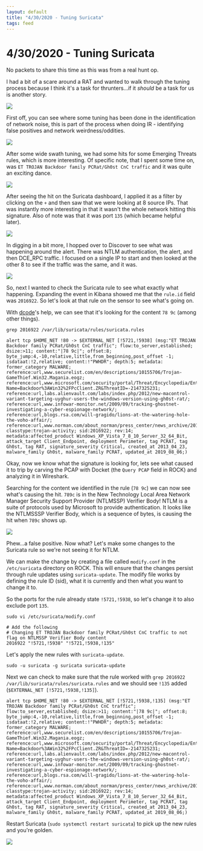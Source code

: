 ```yaml
---
layout: default
title: "4/30/2020 - Tuning Suricata"
tags: feed
---
```

# 4/30/2020 - Tuning Suricata
No packets to share this time as this was from a real hunt op.

I had a bit of a scare around a RAT and wanted to walk through the tuning process because I think it's a task for thrunters...if it *should* be a task for us is another story.

![](/images/thrunting-detection-engineering.png)

First off, you can see where some tuning has been done in the identification of network noise, this is part of the process when doing IR - identifying false positives and network weirdness/oddities.

![](/images/4-30-20-1.png)

After some wide swath tuning, we had some hits for some Emerging Threats rules, which is more interesting. Of specific note, that I spent some time on, was `ET TROJAN Backdoor family PCRat/Gh0st CnC traffic` and it was quite an exciting dance.

![](/images/4-30-20-2.png)

After seeing the hit on the Suricata dashboard, I applied it as a filter by clicking on the `+` and then saw that we were looking at 8 source IPs. That was instantly more interesting in that it wasn't the whole network hitting this signature. Also of note was that it was port `135` (which became helpful later).

![](/images/4-30-20-3.png)

In digging in a bit more, I hopped over to Discover to see what was happening around the alert. There was NTLM authentication, the alert, and then DCE_RPC traffic. I focused on a single IP to start and then looked at the other 8 to see if the traffic was the same, and it was.

![](/images/4-30-20-4.png)

So, next I wanted to check the Suricata rule to see what exactly what happening. Expanding the event in Kibana showed me that the `rule.id` field was `2016922`. So let's look at that rule on the sensor to see what's going on.

With [dcode](https://twitter.com/dcode)'s help, we can see that it's looking for the content `78 9c` (among other things).

```
grep 2016922 /var/lib/suricata/rules/suricata.rules

alert tcp $HOME_NET !80 -> $EXTERNAL_NET [!5721,!5938] (msg:"ET TROJAN Backdoor family PCRat/Gh0st CnC traffic"; flow:to_server,established; dsize:>11; content:"|78 9c|"; offset:8; byte_jump:4,-10,relative,little,from_beginning,post_offset -1; isdataat:!2,relative; content:!"PWHDR"; depth:5; metadata: former_category MALWARE; reference:url,www.securelist.com/en/descriptions/10155706/Trojan-GameThief.Win32.Magania.eogz; reference:url,www.microsoft.com/security/portal/Threat/Encyclopedia/Entry.aspx?Name=Backdoor%3AWin32%2FPcClient.ZR&ThreatID=-2147325231; reference:url,labs.alienvault.com/labs/index.php/2012/new-macontrol-variant-targeting-uyghur-users-the-windows-version-using-gh0st-rat/; reference:url,www.infowar-monitor.net/2009/09/tracking-ghostnet-investigating-a-cyber-espionage-network/; reference:url,blogs.rsa.com/will-gragido/lions-at-the-watering-hole-the-voho-affair/; reference:url,www.norman.com/about_norman/press_center/news_archive/2012/the_many_faces_of_gh0st_rat/en; classtype:trojan-activity; sid:2016922; rev:14; metadata:affected_product Windows_XP_Vista_7_8_10_Server_32_64_Bit, attack_target Client_Endpoint, deployment Perimeter, tag PCRAT, tag Gh0st, tag RAT, signature_severity Critical, created_at 2013_04_23, malware_family Gh0st, malware_family PCRAT, updated_at 2019_08_06;)
```

Okay, now we know what the signature is looking for, lets see what caused it to trip by carving the PCAP with Docket (the `Query PCAP` field in ROCK) and analyzing it in Wireshark.

Searching for the content we identified in the rule (`78 9c`) we can now see what's causing the hit. `789c` is in the New Technology Local Area Network Manager Security Support Provider (NTLMSSP) Verifier Body! NTLM is a suite of protocols used by Microsoft to provide authentication. It looks like the NTLMSSSP Verifier Body, which is a sequence of bytes, is causing the hit when `789c` shows up.

![](/images/4-30-20-5.png)

Phew...a false positive. Now what? Let's make some changes to the Suricata rule so we're not seeing it for NTLM.

We can make the change by creating a file called `modify.conf` in the `/etc/suricata` directory on ROCK. This will ensure that the changes persist through rule updates using `suricata-update`. The modify file works by defining the rule ID (sid), what it is currently and then what you want to change it to.

So the ports for the rule already state `!5721,!5938`, so let's change it to also exclude port `135`.

```
sudo vi /etc/suricata/modify.conf

# Add the following
# Changing ET TROJAN Backdoor family PCRat/Gh0st CnC traffic to not flag on NTLMSSP Verifier Body content
2016922 "!5721,!5938" "!5721,!5938,!135"
```
Let's apply the new rules with `suricata-update`.
```
sudo -u suricata -g suricata suricata-update
```

Next we can check to make sure that the rule worked with `grep 2016922 /var/lib/suricata/rules/suricata.rules` and we should see `!135` added (`$EXTERNAL_NET [!5721,!5938,!135]`).
```
alert tcp $HOME_NET !80 -> $EXTERNAL_NET [!5721,!5938,!135] (msg:"ET TROJAN Backdoor family PCRat/Gh0st CnC traffic"; flow:to_server,established; dsize:>11; content:"|78 9c|"; offset:8; byte_jump:4,-10,relative,little,from_beginning,post_offset -1; isdataat:!2,relative; content:!"PWHDR"; depth:5; metadata: former_category MALWARE; reference:url,www.securelist.com/en/descriptions/10155706/Trojan-GameThief.Win32.Magania.eogz; reference:url,www.microsoft.com/security/portal/Threat/Encyclopedia/Entry.aspx?Name=Backdoor%3AWin32%2FPcClient.ZR&ThreatID=-2147325231; reference:url,labs.alienvault.com/labs/index.php/2012/new-macontrol-variant-targeting-uyghur-users-the-windows-version-using-gh0st-rat/; reference:url,www.infowar-monitor.net/2009/09/tracking-ghostnet-investigating-a-cyber-espionage-network/; reference:url,blogs.rsa.com/will-gragido/lions-at-the-watering-hole-the-voho-affair/; reference:url,www.norman.com/about_norman/press_center/news_archive/2012/the_many_faces_of_gh0st_rat/en; classtype:trojan-activity; sid:2016922; rev:14; metadata:affected_product Windows_XP_Vista_7_8_10_Server_32_64_Bit, attack_target Client_Endpoint, deployment Perimeter, tag PCRAT, tag Gh0st, tag RAT, signature_severity Critical, created_at 2013_04_23, malware_family Gh0st, malware_family PCRAT, updated_at 2019_08_06;)
```
Restart Suricata (`sudo systemctl restart suricata`) to pick up the new rules and you're golden.

![](/images/hulk-rule-tuning.jpg)
